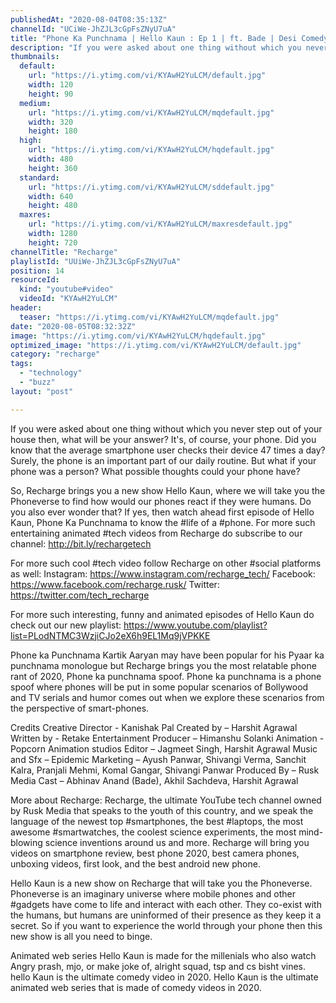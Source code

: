 ```yaml
---
publishedAt: "2020-08-04T08:35:13Z"
channelId: "UCiWe-JhZJL3cGpFsZNyU7uA"
title: "Phone Ka Punchnama | Hello Kaun : Ep 1 | ft. Bade | Desi Comedy Video 2020 | Animated Web Series"
description: "If you were asked about one thing without which you never step out of your house then, what will be your answer? It's, of course, your phone. Did you know that the average smartphone user checks their device 47 times a day? Surely, the phone is an important part of our daily routine. But what if your phone was a person? What possible thoughts could your phone have?\n\nSo, Recharge brings you a new show Hello Kaun, where we will take you the Phoneverse to find how would our phones react if they were humans. Do you also ever wonder that? If yes, then watch ahead first episode of Hello Kaun, Phone Ka Punchnama to know the #life of a #phone. For more such entertaining animated #tech videos from Recharge do subscribe to our channel: http://bit.ly/rechargetech\n\nFor more such cool #tech video follow Recharge on other #social platforms as well: \nInstagram: https://www.instagram.com/recharge_tech/ \nFacebook: https://www.facebook.com/recharge.rusk/ \nTwitter: https://twitter.com/tech_recharge\n\nFor more such interesting, funny and animated episodes of Hello Kaun do check out our new playlist: https://www.youtube.com/playlist?list=PLodNTMC3WzjiCJo2eX6h9EL1Mq9jVPKKE \n\nPhone ka Punchnama\nKartik Aaryan may have been popular for his Pyaar ka punchnama monologue but Recharge brings you the most relatable phone rant of 2020, Phone ka punchnama spoof. Phone ka punchnama is a phone spoof where phones will be put in some popular scenarios of Bollywood and TV serials and humor comes out when we explore these scenarios from the perspective of smart-phones.​\n\nCredits\nCreative Director - Kanishak Pal\nCreated by – Harshit Agrawal\nWritten by - Retake Entertainment\nProducer – Himanshu Solanki\nAnimation - Popcorn Animation studios\nEditor – Jagmeet Singh, Harshit Agrawal\nMusic and Sfx – Epidemic\nMarketing – Ayush Panwar, Shivangi Verma, Sanchit Kalra, Pranjali Mehmi, Komal Gangar, Shivangi Panwar\nProduced By – Rusk Media\nCast – Abhinav Anand (Bade), Akhil Sachdeva, Harshit Agrawal\n\nMore about Recharge:\nRecharge, the ultimate YouTube tech channel owned by Rusk Media that speaks to the youth of this country, and we speak the language of the newest top #smartphones, the best #laptops, the most awesome #smartwatches, the coolest science experiments, the most mind-blowing science inventions around us and more. Recharge will bring you videos on smartphone review, best phone 2020, best camera phones, unboxing videos, first look, and the best android new phone. \n\nHello Kaun is a new show on Recharge that will take you the Phoneverse. Phoneverse is an imaginary universe where mobile phones and other #gadgets have come to life and interact with each other. They co-exist with the humans, but humans are uninformed of their presence as they keep it a secret. ​So if you want to experience the world through your phone then this new show is all you need to binge.\n\nAnimated web series Hello Kaun is made for the millenials who also watch Angry prash, mjo, or make joke of, alright squad, tsp and cs bisht vines. hello Kaun is the ultimate comedy video in 2020. Hello Kaun is the ultimate animated web series that is made of comedy videos in 2020."
thumbnails:
  default:
    url: "https://i.ytimg.com/vi/KYAwH2YuLCM/default.jpg"
    width: 120
    height: 90
  medium:
    url: "https://i.ytimg.com/vi/KYAwH2YuLCM/mqdefault.jpg"
    width: 320
    height: 180
  high:
    url: "https://i.ytimg.com/vi/KYAwH2YuLCM/hqdefault.jpg"
    width: 480
    height: 360
  standard:
    url: "https://i.ytimg.com/vi/KYAwH2YuLCM/sddefault.jpg"
    width: 640
    height: 480
  maxres:
    url: "https://i.ytimg.com/vi/KYAwH2YuLCM/maxresdefault.jpg"
    width: 1280
    height: 720
channelTitle: "Recharge"
playlistId: "UUiWe-JhZJL3cGpFsZNyU7uA"
position: 14
resourceId:
  kind: "youtube#video"
  videoId: "KYAwH2YuLCM"
header:
  teaser: "https://i.ytimg.com/vi/KYAwH2YuLCM/mqdefault.jpg"
date: "2020-08-05T08:32:32Z"
image: "https://i.ytimg.com/vi/KYAwH2YuLCM/hqdefault.jpg"
optimized_image: "https://i.ytimg.com/vi/KYAwH2YuLCM/default.jpg"
category: "recharge"
tags:
  - "technology"
  - "buzz"
layout: "post"

---
```

If you were asked about one thing without which you never step out of your house then, what will be your answer? It's, of course, your phone. Did you know that the average smartphone user checks their device 47 times a day? Surely, the phone is an important part of our daily routine. But what if your phone was a person? What possible thoughts could your phone have?

So, Recharge brings you a new show Hello Kaun, where we will take you the Phoneverse to find how would our phones react if they were humans. Do you also ever wonder that? If yes, then watch ahead first episode of Hello Kaun, Phone Ka Punchnama to know the #life of a #phone. For more such entertaining animated #tech videos from Recharge do subscribe to our channel: http://bit.ly/rechargetech

For more such cool #tech video follow Recharge on other #social platforms as well: 
Instagram: https://www.instagram.com/recharge_tech/ 
Facebook: https://www.facebook.com/recharge.rusk/ 
Twitter: https://twitter.com/tech_recharge

For more such interesting, funny and animated episodes of Hello Kaun do check out our new playlist: https://www.youtube.com/playlist?list=PLodNTMC3WzjiCJo2eX6h9EL1Mq9jVPKKE 

Phone ka Punchnama
Kartik Aaryan may have been popular for his Pyaar ka punchnama monologue but Recharge brings you the most relatable phone rant of 2020, Phone ka punchnama spoof. Phone ka punchnama is a phone spoof where phones will be put in some popular scenarios of Bollywood and TV serials and humor comes out when we explore these scenarios from the perspective of smart-phones.​

Credits
Creative Director - Kanishak Pal
Created by – Harshit Agrawal
Written by - Retake Entertainment
Producer – Himanshu Solanki
Animation - Popcorn Animation studios
Editor – Jagmeet Singh, Harshit Agrawal
Music and Sfx – Epidemic
Marketing – Ayush Panwar, Shivangi Verma, Sanchit Kalra, Pranjali Mehmi, Komal Gangar, Shivangi Panwar
Produced By – Rusk Media
Cast – Abhinav Anand (Bade), Akhil Sachdeva, Harshit Agrawal

More about Recharge:
Recharge, the ultimate YouTube tech channel owned by Rusk Media that speaks to the youth of this country, and we speak the language of the newest top #smartphones, the best #laptops, the most awesome #smartwatches, the coolest science experiments, the most mind-blowing science inventions around us and more. Recharge will bring you videos on smartphone review, best phone 2020, best camera phones, unboxing videos, first look, and the best android new phone. 

Hello Kaun is a new show on Recharge that will take you the Phoneverse. Phoneverse is an imaginary universe where mobile phones and other #gadgets have come to life and interact with each other. They co-exist with the humans, but humans are uninformed of their presence as they keep it a secret. ​So if you want to experience the world through your phone then this new show is all you need to binge.

Animated web series Hello Kaun is made for the millenials who also watch Angry prash, mjo, or make joke of, alright squad, tsp and cs bisht vines. hello Kaun is the ultimate comedy video in 2020. Hello Kaun is the ultimate animated web series that is made of comedy videos in 2020.